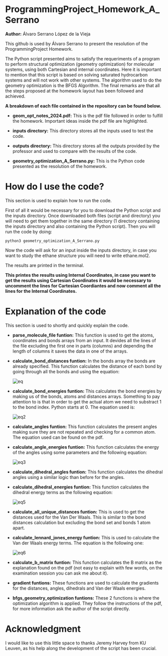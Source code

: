 # ProgrammingProject_Homework_A_Serrano
**Author:** Álvaro Serrano López de la Vieja

This github is used by Álvaro Serrano to present the resolution of the ProgrammingProject Homework.

The Python script presented aims to satisfy the requeriments of a program to perform structural optimization (geometry optimization) for molecular systems, using both Cartesian and internal coordinates. Here it is important to mention that this script is based on solving saturated hydrocarbon systems and will not work with other systems. The algorithm used to do the geometry optimization is the BFGS Algorithm. The final remarks are that all the steps proposed at the homework layout has been followed and achieved.

**A breakdown of each file contained in the repository can be found below.**

- **geom_opt_notes_2024.pdf:** This is the pdf file followed in order to fulfill the homework. Important ideas inside the pdf file are highlighted.

- **inputs directory:** This directory stores all the inputs used to test the code.

- **outputs directory:** This directory stores all the outputs provided by the professor and used to compare with the results of the code.

- **geometry_optimization_A_Serrano.py:** This is the Python code presented as the resolution of the homework.

# How do I use the code?
This section is used to explain how to run the code.

First of all it would be necessary for you to download the Python script and the inputs directory. Once downloaded both files (script and directory) you will need to get them together in the same directory (1 directory containing the inputs directory and also containing the Python script). Then you will run the code by doing:

```console
python3 geometry_optimization_A_Serrano.py
```

Now the code will ask for an input inside the inputs directory, in case you want to study the ethane structure you will need to write ethane.mol2.

The results are printed in the terminal.

**This printes the results using Internal Coordinates, in case you want to get the results using Cartesian Coordinates it would be necessary to uncomment the lines for Cartesian Coordiantes and now comment all the lines for the Internal Coordinates.**

# Explanation of the code
This section is used to shortly and quickly explain the code.

- **parse_molecule_file funtion:** This function is used to get the atoms, coordinates and bonds arrays from an input. It devides all the lines of the file excluding the first one in parts (columns) and depending the length of columns it saves the data in one of the arrays.

- **calculate_bond_distances funtion:** In the bonds array the bonds are already specified. This function calculates the distance of each bond by going through all the bonds and using the equation:

     ![eq](https://github.com/user-attachments/assets/fe834418-c5a6-4e95-bfdd-4342541c76be)

- **calculate_bond_energies funtion:** This calculates the bond energies by making us of the bonds, atoms and distances arrays. Something to pay attention to is that in order to get the actual atom we need to substract 1 to the bond index. Python starts at 0. The equation used is:

     ![eq2](https://github.com/user-attachments/assets/57ee26da-5f3b-48d0-9b14-72ffab654946)

- **calculate_angles funtion:** This function calculates the present angles making sure they are not repeated and checking for a common atom. The equation used can be found on the pdf.

- **calculate_angle_energies funtion:** This function calculates the energy of the angles using some parameters and the following equation:

     ![eq3](https://github.com/user-attachments/assets/d84cbe24-dd69-44d0-b235-d229fbf170a7)

- **calculate_dihedral_angles funtion:** This function calculates the dihedral angles using a similar logic than before for the angles.

- **calculate_dihedral_energies funtion:** This function calculates the dihedral energy terms as the following equation:

     ![eq5](https://github.com/user-attachments/assets/ee87841c-6cd6-462b-a17e-d48c7bfd9dfa)

- **calculate_all_unique_distances funtion:** This is used to get the distances used for the Van Der Waals. This is similar to the bond distances calculation but excluding the bond set and bonds 1 atom apart.

- **calculate_lennard_jones_energy funtion:** This is used to calculate the Van der Waals energy terms. The equation is the following one:

     ![eq6](https://github.com/user-attachments/assets/754ea749-b46e-4bdf-8944-f991507df729)

- **calculate_b_matrix funtion:** This function calculates the B matrix as the explanation found on the pdf (not easy to explain with few words, on the examination session you can ask me about it).

- **gradient funtions:** These functions are used to calculate the gradients for the distances, angles, dihedrals and Van der Waals energies.

- **bfgs_geometry_optimization funtions:** These 2 functions is where the optimization algorithm is applied. They follow the instructions of the pdf, for more information ask the author of the script directly.

# Acknowledgment

I would like to use this little space to thanks Jeremy Harvey from KU Leuven, as his help along the development of the script has been crucial.



